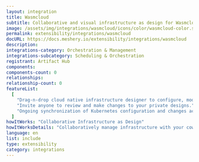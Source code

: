 ```yaml
---
layout: integration
title: Wasmcloud
subtitle: Collaborative and visual infrastructure as design for Wasmcloud
image: /assets/img/integrations/wasmcloud/icons/color/wasmcloud-color.svg
permalink: extensibility/integrations/wasmcloud
docURL: https://docs.meshery.io/extensibility/integrations/wasmcloud
description:
integrations-category: Orchestration & Management
integrations-subcategory: Scheduling & Orchestration
registrant: Artifact Hub
components:
components-count: 0
relationships:
relationship-count: 0
featureList:
  [
    "Drag-n-drop cloud native infrastructure designer to configure, model, and deploy your workloads.",
    "Invite anyone to review and make changes to your private designs.",
    "Ongoing synchronization of Kubernetes configuration and changes across any number of clusters.",
  ]
howItWorks: "Collaborative Infrastructure as Design"
howItWorksDetails: "Collaboratively manage infrastructure with your coworkers synchronously sharing the same designs."
language: en
list: include
type: extensibility
category: integrations
---
```


